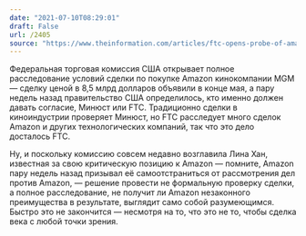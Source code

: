 ```yaml
---
date: "2021-07-10T08:29:01"
draft: False
url: /2405
source: "https://www.theinformation.com/articles/ftc-opens-probe-of-amazons-mgm-purchase-signaling-a-lengthy-inquiry"
---
```


Федеральная торговая комиссия США открывает полное расследование условий сделки по покупке Amazon кинокомпании MGM — сделку ценой в 8,5 млрд долларов объявили в конце мая, а пару недель назад правительство США определилось, кто именно должен давать согласие, Минюст или FTC. Традиционно сделки в киноиндустрии проверяет Минюст, но FTC расследует много сделок Amazon и других технологических компаний, так что это дело досталось FTC.

Ну, и поскольку комиссию совсем недавно возглавила Лина Хан, известная за свою критическую позицию к Amazon — помните, Amazon пару недель назад призывал её самоотстраниться от рассмотрения дел против Amazon, — решение провести не формальную проверку сделки, а полное расследование, не получит ли Amazon незаконного преимущества в результате, выглядит само собой разумеющимся. Быстро это не закончится — несмотря на то, что это не то, чтобы сделка века с любой точки зрения.
